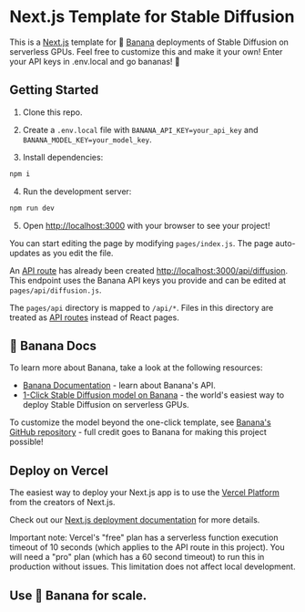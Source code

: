# Next.js Template for Stable Diffusion

This is a [Next.js](https://nextjs.org/) template for  🍌 [Banana](https://www.banana.dev/) deployments of Stable Diffusion on serverless GPUs. Feel free to customize this and make it your own! Enter your API keys in .env.local and go bananas! 🎉

## Getting Started

1. Clone this repo.

2. Create a `.env.local` file with `BANANA_API_KEY=your_api_key` and `BANANA_MODEL_KEY=your_model_key`.

3. Install dependencies:

```bash
npm i
```

4. Run the development server:

```bash
npm run dev
```

5. Open [http://localhost:3000](http://localhost:3000) with your browser to see your project!

You can start editing the page by modifying `pages/index.js`. The page auto-updates as you edit the file.

An [API route](https://nextjs.org/docs/api-routes/introduction) has already been created [http://localhost:3000/api/diffusion](http://localhost:3000/api/diffusion). This endpoint uses the Banana API keys you provide and can be edited at `pages/api/diffusion.js`.

The `pages/api` directory is mapped to `/api/*`. Files in this directory are treated as [API routes](https://nextjs.org/docs/api-routes/introduction) instead of React pages.

## 🍌 Banana Docs

To learn more about Banana, take a look at the following resources:

- [Banana Documentation](https://www.banana.dev/docs) - learn about Banana's API.
- [1-Click Stable Diffusion model on Banana](https://www.banana.dev/stable-diffusion) - the world's easiest way to deploy Stable Diffusion on serverless GPUs.

To customize the model beyond the one-click template, see [Banana's GitHub repository](https://github.com/bananaml/serverless-template-stable-diffusion) - full credit goes to Banana for making this project possible!

## Deploy on Vercel

The easiest way to deploy your Next.js app is to use the [Vercel Platform](https://vercel.com/new?utm_medium=default-template&filter=next.js&utm_source=create-next-app&utm_campaign=create-next-app-readme) from the creators of Next.js.

Check out our [Next.js deployment documentation](https://nextjs.org/docs/deployment) for more details.

Important note: Vercel's "free" plan has a serverless function execution timeout of 10 seconds (which applies to the API route in this project). You will need a "pro" plan (which has a 60 second timeout) to run this in production without issues. This limitation does not affect local development.

## Use 🍌 Banana for scale.

